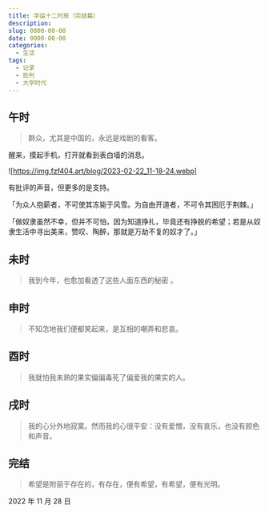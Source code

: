 ```yaml
---
title: 学运十二时辰（完结篇）
description: 
slug: 0000-00-00
date: 0000-00-00
categories:
  - 生活
tags:
  - 记录
  - 批判
  - 大学时代
---
```


## 午时

> 群众，尤其是中国的，永远是戏剧的看客。

醒来，摸起手机，打开就看到表白墙的消息。

![https://img.fzf404.art/blog/2023-02-22_11-18-24.webp]

有批评的声音，但更多的是支持。

「为众人抱薪者，不可使其冻毙于风雪。为自由开道者，不可令其困厄于荆棘。」

「做奴隶虽然不幸，但并不可怕，因为知道挣扎，毕竟还有挣脱的希望；若是从奴隶生活中寻出美来，赞叹、陶醉，那就是万劫不复的奴才了。」


## 未时

> 我到今年，也愈加看透了这些人面东西的秘密
。
## 申时

> 不知怎地我们便都笑起来，是互相的嘲弄和悲哀。

## 酉时

> 我就怕我未熟的果实偏偏毒死了偏爱我的果实的人。

## 戌时

> 我的心分外地寂寞。然而我的心很平安：没有爱憎，没有哀乐，也没有颜色和声音。

## 完结

> 希望是附丽于存在的，有存在，便有希望，有希望，便有光明。

2022 年 11 月 28 日